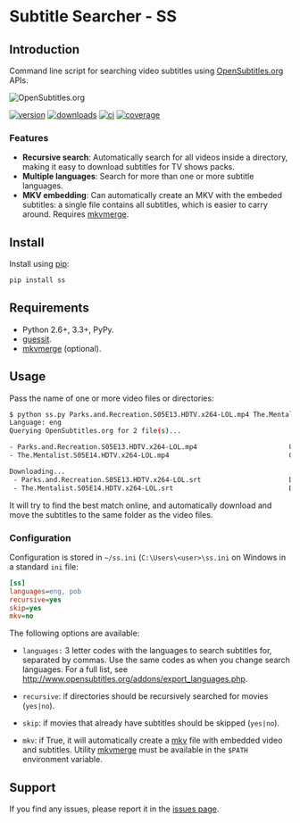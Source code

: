 # Subtitle Searcher - SS #

## Introduction ##

Command line script for searching video subtitles using 
[OpenSubtitles.org](http://www.opensubtitles.org ) APIs.

![OpenSubtitles.org](http://static.opensubtitles.org/gfx/logo-transparent.png)

[![version](http://img.shields.io/pypi/v/ss.svg)](https://crate.io/packages/ss)
[![downloads](http://img.shields.io/pypi/dm/ss.svg)](https://crate.io/packages/ss/)
[![ci](http://img.shields.io/travis/nicoddemus/ss.svg)](https://travis-ci.org/nicoddemus/ss)
[![coverage](http://img.shields.io/coveralls/nicoddemus/ss.svg)](https://coveralls.io/r/nicoddemus/ss)

### Features ###

- **Recursive search**: Automatically search for all videos inside a directory, making it 
  easy to download subtitles for TV shows packs. 
- **Multiple languages**: Search for more than one or more subtitle languages.
- **MKV embedding**: Can automatically create an MKV with the embeded 
  subtitles: a single file contains all subtitles, which is easier to carry around.
  Requires [mkvmerge](http://www.bunkus.org/videotools/mkvtoolnix).

## Install ##

Install using [pip](http://www.pip-installer.org):

```bash
pip install ss
```

## Requirements ##

- Python 2.6+, 3.3+, PyPy.
- [guessit](https://github.com/wackou/guessit).
- [mkvmerge](http://www.bunkus.org/videotools/mkvtoolnix) (optional).

## Usage ##

Pass the name of one or more video files or directories:

```bash
$ python ss.py Parks.and.Recreation.S05E13.HDTV.x264-LOL.mp4 The.Mentalist.S05E14.HDTV.x264-LOL.mp4
Language: eng
Querying OpenSubtitles.org for 2 file(s)...

- Parks.and.Recreation.S05E13.HDTV.x264-LOL.mp4                       OK
- The.Mentalist.S05E14.HDTV.x264-LOL.mp4                              OK

Downloading...
 - Parks.and.Recreation.S05E13.HDTV.x264-LOL.srt                      DONE
 - The.Mentalist.S05E14.HDTV.x264-LOL.srt                             DONE
``` 

It will try to find the best match online, and automatically download and 
move the subtitles to the same folder as the video files.

### Configuration ###

Configuration is stored in `~/ss.ini` (`C:\Users\<user>\ss.ini` on Windows in
a standard `ini` file:

```ini
[ss]
languages=eng, pob
recursive=yes
skip=yes
mkv=no
```

The following options are available:

* `languages:` 3 letter codes with the languages to search subtitles for, 
  separated by commas. Use the same codes as when you change search languages.
  For a full list, see http://www.opensubtitles.org/addons/export_languages.php.

* `recursive`: if directories should be recursively searched for movies (`yes|no`). 

* `skip`: if movies that already have subtitles should be skipped (`yes|no`).

* `mkv`: if True, it will automatically create a [mkv](http://www.matroska.org/)
  file with embedded video and subtitles. Utility [mkvmerge](http://www.bunkus.org/videotools/mkvtoolnix)
  must be available in the `$PATH` environment variable.


## Support ##

If you find any issues, please report it in the 
[issues page](https://github.com/nicoddemus/ss/issues).



